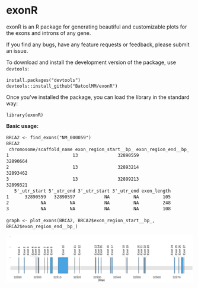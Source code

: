 # exonR

exonR is an R package for generating beautiful and customizable plots for the exons and introns of any gene.

If you find any bugs, have any feature requests or feedback, please submit an issue.

To download and install the development version of the package, use `devtools`:
```
install.packages("devtools")
devtools::install_github("BatoolMM/exonR")
```
Once you've installed the package, you can load the library in the standard way:

```
library(exonR)
```
**Basic usage:**
```
BRCA2 <- find_exons("NM_000059")
BRCA2
 chromosome/scaffold_name exon_region_start__bp_ exon_region_end__bp_
1                        13               32890559             32890664
2                        13               32893214             32893462
3                        13               32899213             32899321
   5'_utr_start 5'_utr_end 3'_utr_start 3'_utr_end exon_length
1      32890559   32890597           NA         NA         105
2            NA         NA           NA         NA         248
3            NA         NA           NA         NA         108

graph <- plot_exons(BRCA2, BRCA2$exon_region_start__bp_, BRCA2$exon_region_end__bp_)
```
<p align="center">
  <img src="imgs/BRCA2.jpg">
</p>
